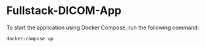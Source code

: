 # Fullstack-DICOM-App

To start the application using Docker Compose, run the following command:

```sh
docker-compose up
```

